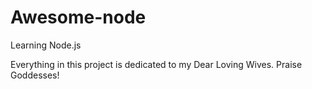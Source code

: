 # Awesome-node
Learning Node.js

Everything in this project is dedicated to my Dear Loving Wives. Praise Goddesses!
